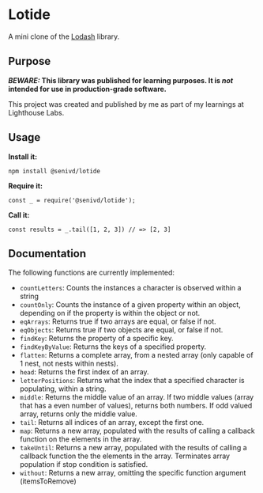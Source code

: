 # Lotide

A mini clone of the [Lodash](https://lodash.com) library.

## Purpose

**_BEWARE:_ This library was published for learning purposes. It is _not_ intended for use in production-grade software.**

This project was created and published by me as part of my learnings at Lighthouse Labs. 

## Usage

**Install it:**

`npm install @senivd/lotide`

**Require it:**

`const _ = require('@senivd/lotide');`

**Call it:**

`const results = _.tail([1, 2, 3]) // => [2, 3]`

## Documentation

The following functions are currently implemented:

* `countLetters`: Counts the instances a character is observed within a string
* `countOnly`: Counts the instance of a given property within an object, depending on if the property is within the object or not.
* `eqArrays`: Returns true if two arrays are equal, or false if not.
* `eqObjects`: Returns true if two objects are equal, or false if not.
* `findKey`: Returns the property of a specific key.
* `findKeyByValue`: Returns the keys of a specified property.
* `flatten`: Returns a complete array, from a nested array (only capable of 1 nest, not nests within nests).
* `head`: Returns the first index of an array.
* `letterPositions`: Returns what the index that a specified character is populating, within a string.
* `middle`: Returns the middle value of an array. If two middle values (array that has a even number of values), returns both numbers. If odd valued array, returns only the middle value.
* `tail`: Returns all indices of an array, except the first one.
* `map`: Returns a new array, populated with the results of calling a callback function on the elements in the array.
* `takeUntil`: Returns a new array, populated with the results of calling a callback function the the elements in the array. Terminates array population if stop condition is satisfied.
* `without`: Returns a new array, omitting the specific function argument (itemsToRemove)